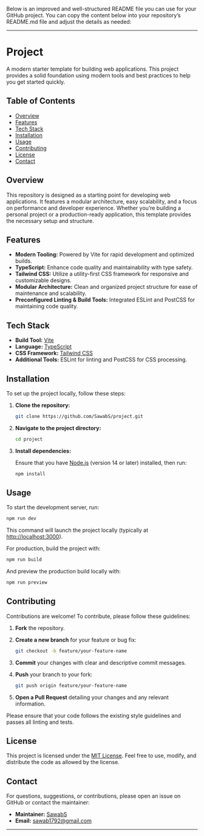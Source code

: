 Below is an improved and well-structured README file you can use for your GitHub project. You can copy the content below into your repository’s README.md file and adjust the details as needed:

---

# Project

A modern starter template for building web applications. This project provides a solid foundation using modern tools and best practices to help you get started quickly.

## Table of Contents

- [Overview](#overview)
- [Features](#features)
- [Tech Stack](#tech-stack)
- [Installation](#installation)
- [Usage](#usage)
- [Contributing](#contributing)
- [License](#license)
- [Contact](#contact)

## Overview

This repository is designed as a starting point for developing web applications. It features a modular architecture, easy scalability, and a focus on performance and developer experience. Whether you’re building a personal project or a production-ready application, this template provides the necessary setup and structure.

## Features

- **Modern Tooling:** Powered by Vite for rapid development and optimized builds.
- **TypeScript:** Enhance code quality and maintainability with type safety.
- **Tailwind CSS:** Utilize a utility-first CSS framework for responsive and customizable designs.
- **Modular Architecture:** Clean and organized project structure for ease of maintenance and scalability.
- **Preconfigured Linting & Build Tools:** Integrated ESLint and PostCSS for maintaining code quality.

## Tech Stack

- **Build Tool:** [Vite](https://vitejs.dev/)
- **Language:** [TypeScript](https://www.typescriptlang.org/)
- **CSS Framework:** [Tailwind CSS](https://tailwindcss.com/)
- **Additional Tools:** ESLint for linting and PostCSS for CSS processing.

## Installation

To set up the project locally, follow these steps:

1. **Clone the repository:**

   ```bash
   git clone https://github.com/SawabS/project.git
   ```

2. **Navigate to the project directory:**

   ```bash
   cd project
   ```

3. **Install dependencies:**

   Ensure that you have [Node.js](https://nodejs.org/) (version 14 or later) installed, then run:

   ```bash
   npm install
   ```

## Usage

To start the development server, run:

```bash
npm run dev
```

This command will launch the project locally (typically at [http://localhost:3000](http://localhost:3000)).

For production, build the project with:

```bash
npm run build
```

And preview the production build locally with:

```bash
npm run preview
```

## Contributing

Contributions are welcome! To contribute, please follow these guidelines:

1. **Fork** the repository.
2. **Create a new branch** for your feature or bug fix:

   ```bash
   git checkout -b feature/your-feature-name
   ```

3. **Commit** your changes with clear and descriptive commit messages.
4. **Push** your branch to your fork:

   ```bash
   git push origin feature/your-feature-name
   ```

5. **Open a Pull Request** detailing your changes and any relevant information.

Please ensure that your code follows the existing style guidelines and passes all linting and tests.

## License

This project is licensed under the [MIT License](./LICENSE). Feel free to use, modify, and distribute the code as allowed by the license.

## Contact

For questions, suggestions, or contributions, please open an issue on GitHub or contact the maintainer:

- **Maintainer:** [SawabS](https://github.com/SawabS)
- **Email:** [sawab1792@gmail.com](mailto:your-email@example.com)

---

